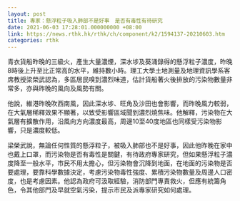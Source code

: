 ```yaml
---
layout: post
title: 專家：懸浮粒子吸入肺部不是好事　是否有毒性有待研究
date: 2021-06-03 17:28:01.000000000 +08:00
link: https://news.rthk.hk/rthk/ch/component/k2/1594137-20210603.htm
categories: rthk
---
```


青衣貨船昨晚的三級火，產生大量濃煙，深水埗及葵涌錄得的懸浮粒子濃度，昨晚8時後上升至比正常高的水平，維持數小時。理工大學土地測量及地理資訊學系客席教授梁榮武認為，多區居民嗅到濃烈味道，估計貨船著火後排放的污染物數量非常多，亦與昨晚的風向及風勢有關。

他說，維港昨晚吹西南風，因此深水埗、旺角及沙田也會影響，而昨晚風力較弱，在大氣層稀釋效果不顯著，以致受影響區域聞到濃烈燒焦味。他解釋，污染物在大氣層有擴散作用，沿風向方向濃度最高，周邊10至40度地區也同樣受污染物影響，只是濃度較低。

梁榮武說，無論任何性質的懸浮粒子，被吸入肺部也不是好事，因此他昨晚在家中也戴上口罩，而污染物是否有毒性是關鍵，有待政府專家研究，但如果懸浮粒子濃度降至一般水平，市民不用太擔心，但污染物會沉降到地面，在地面的污染物是否要處理，要靠科學數據決定，考慮污染物毒性強度、累積污染物數量及周邊人口密度，也是考慮因素。他認為政府可汲取經驗，消防部門專責救火，但應有統籌角色，令其他部門及早就空氣污染，提示市民及派專家研究如何處理。

